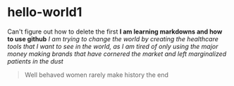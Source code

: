 # hello-world1
Can't figure out how to delete the first
**I am learning markdowns and how to use github**
*I am trying to change the world by creating the healthcare tools that I want to see in the world, as I am tired of only using the major money making brands that have cornered the market and left marginalized patients in the dust*
>Well behaved women rarely make history
the end
